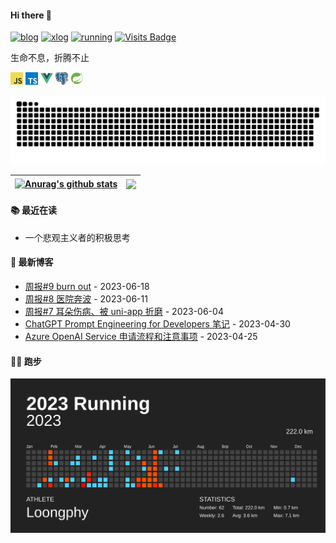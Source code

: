 #### Hi there 👋

[![blog](https://img.shields.io/badge/-blog-blueviolet)](https://blog.loongphy.com/)
[![xlog](https://img.shields.io/badge/-xlog-orange)](https://xlog.loongphy.com/)
[![running](https://img.shields.io/badge/-running-brightgreen)](https://running.loongphy.com/)
[![Visits Badge](https://badges.strrl.dev/visits/loongphy/loongphy?style=flat-square)](https://github.com/loongphy)

<p>生命不息，折腾不止</p>

<code><img height="20" alt="javascript" src="https://raw.githubusercontent.com/github/explore/80688e429a7d4ef2fca1e82350fe8e3517d3494d/topics/javascript/javascript.png"></code>
<code><img height="20" alt="typescript" src="https://raw.githubusercontent.com/github/explore/80688e429a7d4ef2fca1e82350fe8e3517d3494d/topics/typescript/typescript.png"></code>
<code><img height="20" alt="vue" src="https://raw.githubusercontent.com/github/explore/80688e429a7d4ef2fca1e82350fe8e3517d3494d/topics/vue/vue.png"></code>
<code><img height="20" alt="postgresql" src="https://raw.githubusercontent.com/github/explore/80688e429a7d4ef2fca1e82350fe8e3517d3494d/topics/postgresql/postgresql.png"></code>
<code><img height="20" alt="spring-boot" src="https://raw.githubusercontent.com/github/explore/80688e429a7d4ef2fca1e82350fe8e3517d3494d/topics/spring-boot/spring-boot.png"></code>


<picture>
  <source media="(prefers-color-scheme: dark)" srcset="github-snake-dark.svg" />
  <source media="(prefers-color-scheme: light)" srcset="github-snake.svg" />
  <img alt="github-snake" src="github-snake.svg" />
</picture>


| <a href="https://github.com/loongphy"><img align="center" src="https://github-readme-stats.vercel.app/api?username=loongphy&show_icons=true&include_all_commits=true&theme=buefy&hide_border=true" alt="Anurag's github stats" /></a> | <a href="https://github.com/loongphy"><img align="center" src="https://github-readme-stats.vercel.app/api/top-langs/?username=loongphy&layout=compact&theme=buefy&hide_border=true" /></a> |
| ------------------------------------------------------------------------------------------------------------------------------------------------------------------------------------------------------------------------------------- | ------------------------------------------------------------------------------------------------------------------------------------------------------------------------------------------ |


#### 📚 最近在读

<!-- weread starts -->
- 一个悲观主义者的积极思考
<!-- comment out
<details> 
  <summary>上月数据</summary>
  
  <img src="https://github.com/Loongphy/loongphy/assets/42089082/3e6202d7-c11f-4d14-8c23-3f20e134d06a" width="400" />

</details>
-->
<!-- weread ends -->

#### 📑 最新博客

<!-- blog starts -->
* <a href=https://blog.loongphy.com/posts/weekly-review-20230618/ target='_blank'>周报#9 burn out</a> - 2023-06-18
* <a href=https://blog.loongphy.com/posts/weekly-review-20230611/ target='_blank'>周报#8 医院奔波</a> - 2023-06-11
* <a href=https://blog.loongphy.com/posts/weekly-review-20230604/ target='_blank'>周报#7 耳朵伤病、被 uni-app 折磨</a> - 2023-06-04
* <a href=https://blog.loongphy.com/posts/chatgpt-prompt-engineering-for-developers-notes-20230430/ target='_blank'>ChatGPT Prompt Engineering for Developers 笔记</a> - 2023-04-30
* <a href=https://blog.loongphy.com/posts/request-access-to-azure-openai-service-20230425/ target='_blank'>Azure OpenAI Service 申请流程和注意事项</a> - 2023-04-25
<!-- blog ends -->

#### 🏃‍♂️ 跑步
![2023](github_2023.svg)

